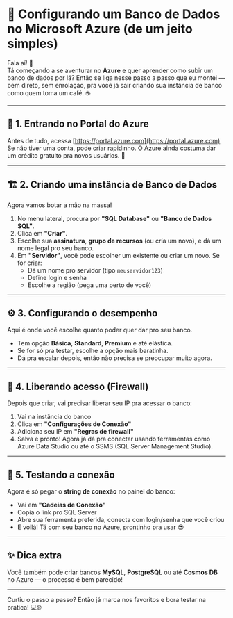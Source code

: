 # 🚀 Configurando um Banco de Dados no Microsoft Azure (de um jeito simples)

Fala aí! 👋  
Tá começando a se aventurar no **Azure** e quer aprender como subir um banco de dados por lá? Então se liga nesse passo a passo que eu montei — bem direto, sem enrolação, pra você já sair criando sua instância de banco como quem toma um café. ☕

---

## 🧩 1. Entrando no Portal do Azure

Antes de tudo, acessa [https://portal.azure.com](https://portal.azure.com)  
Se não tiver uma conta, pode criar rapidinho. O Azure ainda costuma dar um crédito gratuito pra novos usuários. 🤑

---

## 🏗️ 2. Criando uma instância de Banco de Dados

Agora vamos botar a mão na massa!

1. No menu lateral, procura por **"SQL Database"** ou **"Banco de Dados SQL"**.
2. Clica em **"Criar"**.
3. Escolhe sua **assinatura**, **grupo de recursos** (ou cria um novo), e dá um nome legal pro seu banco.
4. Em **"Servidor"**, você pode escolher um existente ou criar um novo. Se for criar:
   - Dá um nome pro servidor (tipo `meuservidor123`)
   - Define login e senha
   - Escolhe a região (pega uma perto de você)

---

## ⚙️ 3. Configurando o desempenho

Aqui é onde você escolhe quanto poder quer dar pro seu banco.

- Tem opção **Básica**, **Standard**, **Premium** e até elástica.
- Se for só pra testar, escolhe a opção mais baratinha.
- Dá pra escalar depois, então não precisa se preocupar muito agora.

---

## 🔐 4. Liberando acesso (Firewall)

Depois que criar, vai precisar liberar seu IP pra acessar o banco:

1. Vai na instância do banco
2. Clica em **"Configurações de Conexão"**
3. Adiciona seu IP em **"Regras de firewall"**
4. Salva e pronto! Agora já dá pra conectar usando ferramentas como Azure Data Studio ou até o SSMS (SQL Server Management Studio).

---

## 🧪 5. Testando a conexão

Agora é só pegar o **string de conexão** no painel do banco:

- Vai em **"Cadeias de Conexão"**
- Copia o link pro SQL Server
- Abre sua ferramenta preferida, conecta com login/senha que você criou
- E voilá! Tá com seu banco no Azure, prontinho pra usar 😎

---

## ✨ Dica extra

Você também pode criar bancos **MySQL**, **PostgreSQL** ou até **Cosmos DB** no Azure — o processo é bem parecido!

---

Curtiu o passo a passo? Então já marca nos favoritos e bora testar na prática! 💻🌐  
